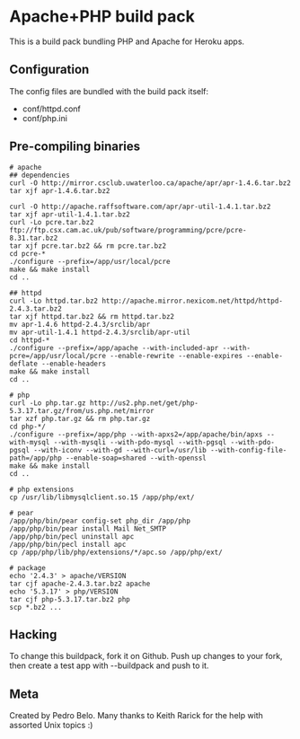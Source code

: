 Apache+PHP build pack
========================

This is a build pack bundling PHP and Apache for Heroku apps.

Configuration
-------------

The config files are bundled with the build pack itself:

* conf/httpd.conf
* conf/php.ini


Pre-compiling binaries
----------------------

    # apache
    ## dependencies
    curl -O http://mirror.csclub.uwaterloo.ca/apache/apr/apr-1.4.6.tar.bz2
    tar xjf apr-1.4.6.tar.bz2
    
    curl -O http://apache.raffsoftware.com/apr/apr-util-1.4.1.tar.bz2
    tar xjf apr-util-1.4.1.tar.bz2
    curl -Lo pcre.tar.bz2 ftp://ftp.csx.cam.ac.uk/pub/software/programming/pcre/pcre-8.31.tar.bz2
    tar xjf pcre.tar.bz2 && rm pcre.tar.bz2
    cd pcre-*
    ./configure --prefix=/app/usr/local/pcre
    make && make install
    cd ..
    
    ## httpd
    curl -Lo httpd.tar.bz2 http://apache.mirror.nexicom.net/httpd/httpd-2.4.3.tar.bz2
    tar xjf httpd.tar.bz2 && rm httpd.tar.bz2
    mv apr-1.4.6 httpd-2.4.3/srclib/apr
    mv apr-util-1.4.1 httpd-2.4.3/srclib/apr-util
    cd httpd-*
    ./configure --prefix=/app/apache --with-included-apr --with-pcre=/app/usr/local/pcre --enable-rewrite --enable-expires --enable-deflate --enable-headers
    make && make install
    cd ..
    
    # php
    curl -Lo php.tar.gz http://us2.php.net/get/php-5.3.17.tar.gz/from/us.php.net/mirror
    tar xzf php.tar.gz && rm php.tar.gz
    cd php-*/
    ./configure --prefix=/app/php --with-apxs2=/app/apache/bin/apxs --with-mysql --with-mysqli --with-pdo-mysql --with-pgsql --with-pdo-pgsql --with-iconv --with-gd --with-curl=/usr/lib --with-config-file-path=/app/php --enable-soap=shared --with-openssl
    make && make install
    cd ..
    
    # php extensions
    cp /usr/lib/libmysqlclient.so.15 /app/php/ext/
    
    # pear
    /app/php/bin/pear config-set php_dir /app/php
    /app/php/bin/pear install Mail Net_SMTP
    /app/php/bin/pecl uninstall apc
    /app/php/bin/pecl install apc
    cp /app/php/lib/php/extensions/*/apc.so /app/php/ext/
    
    # package
    echo '2.4.3' > apache/VERSION
    tar cjf apache-2.4.3.tar.bz2 apache
    echo '5.3.17' > php/VERSION
    tar cjf php-5.3.17.tar.bz2 php
    scp *.bz2 ...


Hacking
-------

To change this buildpack, fork it on Github. Push up changes to your fork, then create a test app with --buildpack <your-github-url> and push to it.


Meta
----

Created by Pedro Belo.
Many thanks to Keith Rarick for the help with assorted Unix topics :)
